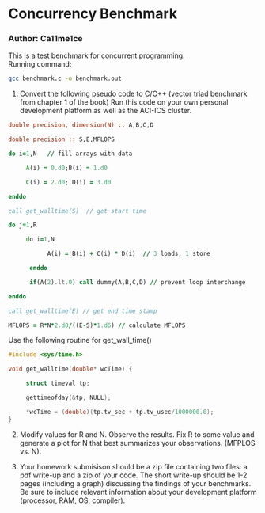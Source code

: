 # Concurrency Benchmark
### Author: Ca11me1ce
This is a test benchmark for concurrent programming.<br>
Running command: 
```bash
gcc benchmark.c -o benchmark.out
```

1) Convert the following pseudo code to C/C++ (vector triad benchmark from chapter 1 of the book) Run this code on your own personal development platform as well as the ACI-ICS cluster. 
```fortran
double precision, dimension(N) :: A,B,C,D

double precision :: S,E,MFLOPS

do i=1,N   // fill arrays with data

     A(i) = 0.d0;B(i) = 1.d0

     C(i) = 2.d0; D(i) = 3.d0

enddo

call get_walltime(S)  // get start time

do j=1,R

     do i=1,N

           A(i) = B(i) + C(i) * D(i)  // 3 loads, 1 store

      enddo

      if(A(2).lt.0) call dummy(A,B,C,D) // prevent loop interchange

enddo

call get_walltime(E) // get end time stamp

MFLOPS = R*N*2.d0/((E-S)*1.d6) // calculate MFLOPS
```

Use the following routine for get_wall_time()
```c
#include <sys/time.h>

void get_walltime(double* wcTime) {

     struct timeval tp;

     gettimeofday(&tp, NULL);

     *wcTime = (double)(tp.tv_sec + tp.tv_usec/1000000.0);
}
```

2) Modify values for R and N. Observe the results. Fix R to some value and generate a plot for N that best summarizes your observations. (MFPLOS vs. N). 

3) Your homework submisison should be a zip file containing two files: a pdf write-up and a zip of your code. The short write-up should be 1-2 pages (including a graph) discussing the findings of your benchmarks. Be sure to include relevant information about your development platform (processor, RAM, OS, compiler). 
